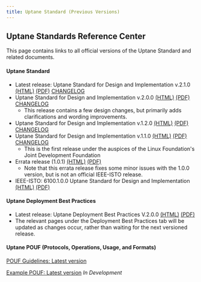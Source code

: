 ```yaml
---
title: Uptane Standard (Previous Versions)
---
```


## **Uptane Standards Reference Center**

This page contains links to all official versions of the Uptane Standard and related documents.

#### **Uptane Standard**

- Latest release: Uptane Standard for Design and Implementation v.2.1.0 [(HTML)](../static/papers/uptane-standard.2.1.0.htm) [(PDF)](/uptane-standard/2.1.0/uptane-standard.pdf) [CHANGELOG](/deployment-considerations/changelog.html#210---2023-06-6)
- Uptane Standard for Design and Implementation v.2.0.0 [(HTML)](../static/papers/uptane-standard.2.0.0.html) [(PDF)](../static/papers/uptane-standard.2.0.0.pdf) [CHANGELOG](/deployment-considerations/changelog.html#200---2022-01-18)
  - This release contains a few design changes, but primarily adds clarifications and wording improvements.
- Uptane Standard for Design and Implementation v.1.2.0 [(HTML)](../static/papers/uptane-standard.1.2.0.html) [(PDF)](../static/papers/uptane-standard.1.2.0.pdf) [CHANGELOG](https://uptane.github.io/deployment-considerations/changelog.html#120---2021-07-16)
- Uptane Standard for Design and Implementation v.1.1.0 [(HTML)](papers/uptane-standard.1.1.0.html) [(PDF)](papers/uptane-standard.1.1.0.pdf) [CHANGELOG](https://uptane.github.io/deployment-considerations/changelog.html#110---2021-01-08)
  - This is the first release under the auspices of the Linux Foundation's Joint Development Foundation
- Errata release (1.0.1) [(HTML)](../static/papers/uptane-standard.1.0.1.html) [(PDF)](../static/papers/uptane-standard.1.0.1.pdf)
  - Note that this errata release fixes some minor issues with the 1.0.0 version, but is not an official IEEE-ISTO release.
- IEEE-ISTO: 6100.1.0.0 Uptane Standard for Design and Implementation [(HTML)](../static/papers/ieee-isto-6100.1.0.0.uptane-standard.html) [(PDF)](../static/papers/ieee-isto-6100.1.0.0.uptane-standard.pdf)

#### **Uptane Deployment Best Practices**

- Latest release: Uptane Deployment Best Practices V.2.0.0 [(HTML)](../static/papers/V2.0.0_uptane_deploy.html) [(PDF)](../static/papers/V2.0.0_uptane_deploy.pdf)
- The relevant pages under the Deployment Best Practices tab will be updated as changes occur, rather than waiting for the next versioned release.


#### **Uptane POUF (Protocols, Operations, Usage, and Formats)**

[POUF Guidelines: Latest version](https://uptane.github.io/pouf.html)

[Example POUF: Latest version](https://uptane.github.io/reference_pouf.html)
_In Development_
